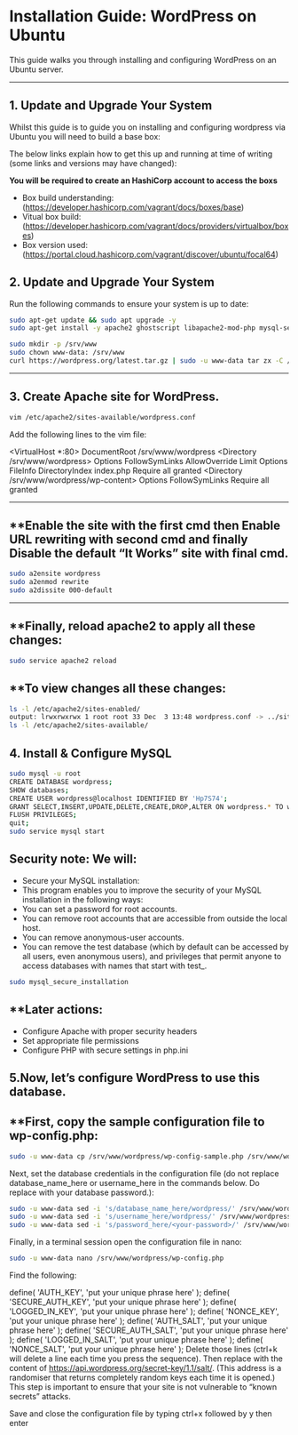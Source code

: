 # Installation Guide: WordPress on Ubuntu

This guide walks you through installing and configuring WordPress on an Ubuntu server.

---

## **1. Update and Upgrade Your System**
Whilst this guide is to guide you on installing and configuring wordpress via Ubuntu you will need to build a base box:

The below links explain how to get this up and running at time of writing (some links and versions may have changed):

**You will be required to create an HashiCorp account to access the boxs**

- Box build understanding: (https://developer.hashicorp.com/vagrant/docs/boxes/base)
- Vitual box build: (https://developer.hashicorp.com/vagrant/docs/providers/virtualbox/boxes)
- Box version used: (https://portal.cloud.hashicorp.com/vagrant/discover/ubuntu/focal64)

## **2. Update and Upgrade Your System**
Run the following commands to ensure your system is up to date:

```bash
sudo apt-get update && sudo apt upgrade -y
sudo apt-get install -y apache2 ghostscript libapache2-mod-php mysql-server php php-bcmath php-curl php-imagick php-intl php-json php-mbstring php-mysql php-xml php-zip

sudo mkdir -p /srv/www
sudo chown www-data: /srv/www
curl https://wordpress.org/latest.tar.gz | sudo -u www-data tar zx -C /srv/www
```
---

## **3. Create Apache site for WordPress.**
```bash
vim /etc/apache2/sites-available/wordpress.conf 
```
Add the following lines to the vim file:

<VirtualHost *:80>
    DocumentRoot /srv/www/wordpress
    <Directory /srv/www/wordpress>
        Options FollowSymLinks
        AllowOverride Limit Options FileInfo
        DirectoryIndex index.php
        Require all granted
    </Directory>
    <Directory /srv/www/wordpress/wp-content>
        Options FollowSymLinks
        Require all granted
    </Directory>
</VirtualHost>

---

## **Enable the site with the first cmd then Enable URL rewriting with second cmd and finally Disable the default “It Works” site with final cmd.
```bash
sudo a2ensite wordpress
sudo a2enmod rewrite
sudo a2dissite 000-default
```
---
## **Finally, reload apache2 to apply all these changes:
```bash
sudo service apache2 reload
```
## **To view changes all these changes:
```bash
ls -l /etc/apache2/sites-enabled/
output: lrwxrwxrwx 1 root root 33 Dec  3 13:48 wordpress.conf -> ../sites-available/wordpress.conf
ls -l /etc/apache2/sites-available/
```
## **4. Install & Configure MySQL**
```bash
sudo mysql -u root
CREATE DATABASE wordpress;
SHOW databases;
CREATE USER wordpress@localhost IDENTIFIED BY 'Hp7S74';
GRANT SELECT,INSERT,UPDATE,DELETE,CREATE,DROP,ALTER ON wordpress.* TO wordpress@localhost;
FLUSH PRIVILEGES;
quit;
sudo service mysql start
```

## **Security note: We will:**
- Secure your MySQL installation: 
- This program enables you to improve the security of your MySQL installation in the following ways:
- You can set a password for root accounts.
- You can remove root accounts that are accessible from outside the local host.
- You can remove anonymous-user accounts.
- You can remove the test database (which by default can be accessed by all users, even anonymous users), and privileges that permit anyone to access databases with names that start with test_.
```bash
sudo mysql_secure_installation
```
## **Later actions:
- Configure Apache with proper security headers
- Set appropriate file permissions
- Configure PHP with secure settings in php.ini

## **5.Now, let’s configure WordPress to use this database.**
## **First, copy the sample configuration file to wp-config.php:
```bash
sudo -u www-data cp /srv/www/wordpress/wp-config-sample.php /srv/www/wordpress/wp-config.php
```
Next, set the database credentials in the configuration file (do not replace database_name_here or username_here in the commands below. Do replace <your-password> with your database password.):
```bash
sudo -u www-data sed -i 's/database_name_here/wordpress/' /srv/www/wordpress/wp-config.php
sudo -u www-data sed -i 's/username_here/wordpress/' /srv/www/wordpress/wp-config.php
sudo -u www-data sed -i 's/password_here/<your-password>/' /srv/www/wordpress/wp-config.php
```
Finally, in a terminal session open the configuration file in nano:
```bash
sudo -u www-data nano /srv/www/wordpress/wp-config.php
```
Find the following:

define( 'AUTH_KEY',         'put your unique phrase here' );
define( 'SECURE_AUTH_KEY',  'put your unique phrase here' );
define( 'LOGGED_IN_KEY',    'put your unique phrase here' );
define( 'NONCE_KEY',        'put your unique phrase here' );
define( 'AUTH_SALT',        'put your unique phrase here' );
define( 'SECURE_AUTH_SALT', 'put your unique phrase here' );
define( 'LOGGED_IN_SALT',   'put your unique phrase here' );
define( 'NONCE_SALT',       'put your unique phrase here' );
Delete those lines (ctrl+k will delete a line each time you press the sequence). Then replace with the content of https://api.wordpress.org/secret-key/1.1/salt/. (This address is a randomiser that returns completely random keys each time it is opened.) This step is important to ensure that your site is not vulnerable to “known secrets” attacks.

Save and close the configuration file by typing ctrl+x followed by y then enter
